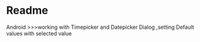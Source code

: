 # Readme
Android >>>working with Timepicker and Datepicker Dialog ,setting Default values with selected value 

